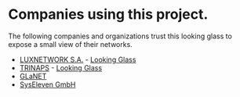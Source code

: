 # Companies using this project.

The following companies and organizations trust this looking glass to expose a
small view of their networks.

  * [LUXNETWORK S.A.](https://www.luxnetwork.eu/) - [Looking Glass](https://lg.luxnetwork.eu/)
  * [TRINAPS](https://www.trinaps.com/) - [Looking Glass](https://lg.trinaps.net/)
  * [GLaNET](https://glanet.org/)
  * [SysEleven GmbH](https://www.syseleven.de/)
